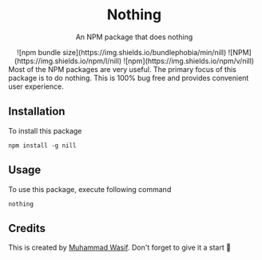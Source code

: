 <h1 align="center">Nothing</h1>
<p align="center">An NPM package that does nothing</p>
<div align="center">
![npm bundle size](https://img.shields.io/bundlephobia/min/nill)
![NPM](https://img.shields.io/npm/l/nill)
![npm](https://img.shields.io/npm/v/nill)
</div>
Most of the NPM packages are very useful. The primary focus of this package is to do nothing. This is 100% bug free and provides convenient user experience.

## Installation
To install this package
```
npm install -g nill

```

## Usage
To use this package, execute following command
```
nothing
```

## Credits
This is created by [Muhammad Wasif](https://muhammadwasif.github.io/). Don't forget to give it a start 🎃
